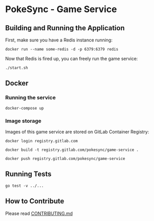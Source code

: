 # PokeSync - Game Service

## Building and Running the Application

First, make sure you have a Redis instance running:

```
docker run --name some-redis -d -p 6379:6379 redis
```

Now that Redis is fired up, you can freely run the game service:

```
./start.sh
```

## Docker

### Running the service

```
docker-compose up
```

### Image storage

Images of this game service are stored on GitLab Container Registry:

```
docker login registry.gitlab.com
```

```
docker build -t registry.gitlab.com/pokesync/game-service .
```

```
docker push registry.gitlab.com/pokesync/game-service
```

## Running Tests

```
go test -v ../...
```

## How to Contribute

Please read [CONTRIBUTING.md](https://gitlab.com/pokesync/game-service/blob/master/CONTRIBUTING.md)